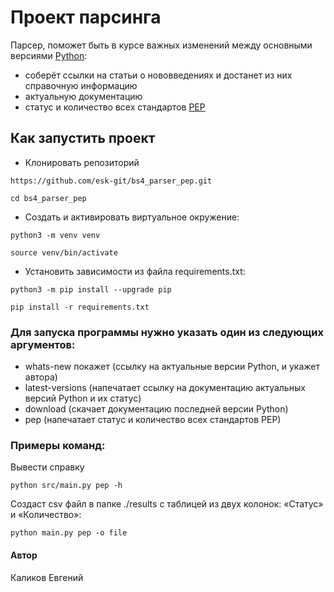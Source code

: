 # Проект парсинга
Парсер, поможет быть в курсе важных изменений между основными версиями [Python](https://docs.python.org/3/):
- соберёт ссылки на статьи о нововведениях и достанет из них справочную информацию
- актуальную документацию
- статус и количество всех стандартов [PEP](https://peps.python.org/)
## Как запустить проект
- Клонировать репозиторий
```
https://github.com/esk-git/bs4_parser_pep.git
```
```
cd bs4_parser_pep
```

- Cоздать и активировать виртуальное окружение:

```
python3 -m venv venv
```

```
source venv/bin/activate
```

- Установить зависимости из файла requirements.txt:

```
python3 -m pip install --upgrade pip
```

```
pip install -r requirements.txt
```
### Для запуска программы нужно указать один из следующих аргументов:
- whats-new покажет (ссылку на актуальные версии Python, и укажет автора)
- latest-versions (напечатает ссылку на документацию актуальных версий Python и их статус)
- download (скачает документацию последней версии Python)
- pep (напечатает статус и количество всех стандартов PEP)
### Примеры команд:
Вывести справку
```
python src/main.py pep -h
```
Создаст csv файл в папке ./results с таблицей из двух колонок: «Статус» и «Количество»:
```
python main.py pep -o file
```
#### Автор
Каликов Евгений